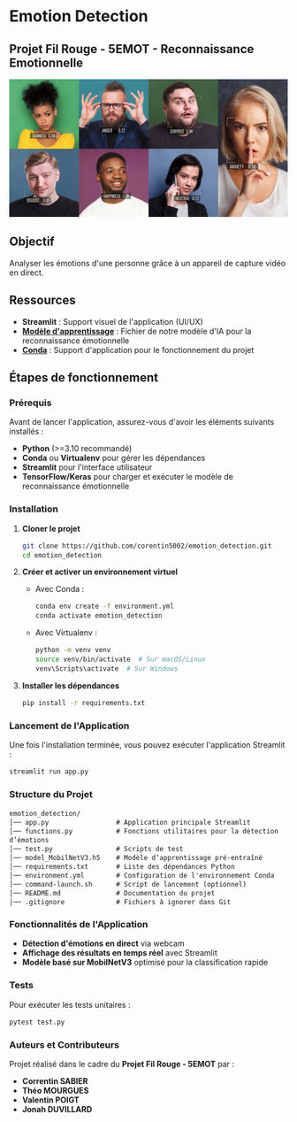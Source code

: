 # Emotion Detection

## Projet Fil Rouge - 5EMOT - Reconnaissance Emotionnelle

![Reconnaissance Emotionnel](/Assets/Emotion-Recognition.jpg "Reconnaissance Emotionnel")

## Objectif

Analyser les émotions d'une personne grâce à un appareil de capture vidéo en direct.

## Ressources

- **Streamlit** : Support visuel de l'application (UI/UX)
- **[Modèle d'apprentissage](model_MobilNetV3.h5)** : Fichier de notre modèle d'IA pour la reconnaissance émotionnelle
- **[Conda](https://www.anaconda.com/download)** : Support d'application pour le fonctionnement du projet

## Étapes de fonctionnement

### Prérequis

Avant de lancer l'application, assurez-vous d'avoir les éléments suivants installés :

- **Python** (>=3.10 recommandé)
- **Conda** ou **Virtualenv** pour gérer les dépendances
- **Streamlit** pour l'interface utilisateur
- **TensorFlow/Keras** pour charger et exécuter le modèle de reconnaissance émotionnelle

### Installation

1. **Cloner le projet**  
   ```bash
   git clone https://github.com/corentin5002/emotion_detection.git
   cd emotion_detection
   ```

2. **Créer et activer un environnement virtuel**  
   - Avec Conda :
     ```bash
     conda env create -f environment.yml
     conda activate emotion_detection
     ```
   - Avec Virtualenv :
     ```bash
     python -m venv venv
     source venv/bin/activate  # Sur macOS/Linux
     venv\Scripts\activate  # Sur Windows
     ```

3. **Installer les dépendances**  
   ```bash
   pip install -r requirements.txt
   ```

### Lancement de l'Application

Une fois l'installation terminée, vous pouvez exécuter l'application Streamlit :

```bash
streamlit run app.py
```

### Structure du Projet

```
emotion_detection/
│── app.py                 # Application principale Streamlit
│── functions.py           # Fonctions utilitaires pour la détection d’émotions
│── test.py                # Scripts de test
│── model_MobilNetV3.h5    # Modèle d’apprentissage pré-entraîné
│── requirements.txt       # Liste des dépendances Python
│── environment.yml        # Configuration de l'environnement Conda
│── command-launch.sh      # Script de lancement (optionnel)
│── README.md              # Documentation du projet
│── .gitignore             # Fichiers à ignorer dans Git
```

### Fonctionnalités de l'Application

- **Détection d'émotions en direct** via webcam
- **Affichage des résultats en temps réel** avec Streamlit
- **Modèle basé sur MobilNetV3** optimisé pour la classification rapide

### Tests

Pour exécuter les tests unitaires :

```bash
pytest test.py
```

### Auteurs et Contributeurs

Projet réalisé dans le cadre du **Projet Fil Rouge - 5EMOT** par :

- **Correntin SABIER**
- **Théo MOURGUES**
- **Valentin POIGT**
- **Jonah DUVILLARD**
```
